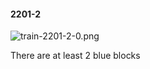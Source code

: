 #### 2201-2
![train-2201-2-0.png](https://github.com/lil-lab/nlvr/raw/master/nlvr/train/images/41/train-2201-2-0.png "train-2201-2-0.png")

There are at least 2 blue blocks